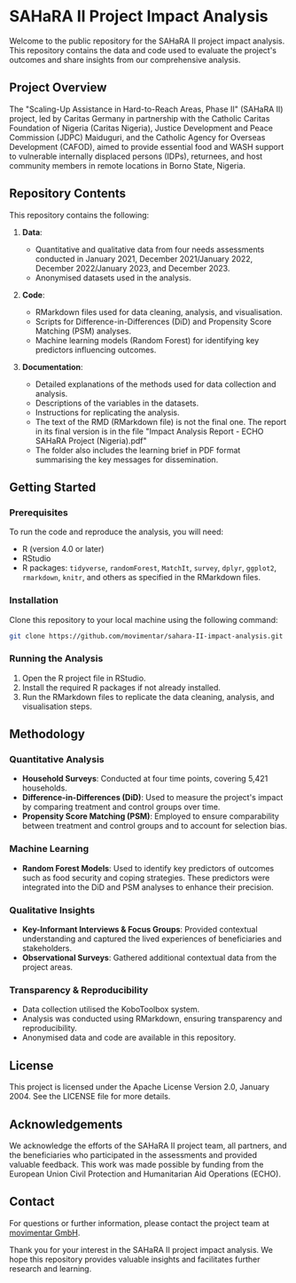 # SAHaRA II Project Impact Analysis

Welcome to the public repository for the SAHaRA II project impact analysis. This repository contains the data and code used to evaluate the project's outcomes and share insights from our comprehensive analysis.

## Project Overview

The "Scaling-Up Assistance in Hard-to-Reach Areas, Phase II" (SAHaRA II) project, led by Caritas Germany in partnership with the Catholic Caritas Foundation of Nigeria (Caritas Nigeria), Justice Development and Peace Commission (JDPC) Maiduguri, and the Catholic Agency for Overseas Development (CAFOD), aimed to provide essential food and WASH support to vulnerable internally displaced persons (IDPs), returnees, and host community members in remote locations in Borno State, Nigeria.

## Repository Contents

This repository contains the following:

1. **Data**: 
   - Quantitative and qualitative data from four needs assessments conducted in January 2021, December 2021/January 2022, December 2022/January 2023, and December 2023.
   - Anonymised datasets used in the analysis.

2. **Code**:
   - RMarkdown files used for data cleaning, analysis, and visualisation.
   - Scripts for Difference-in-Differences (DiD) and Propensity Score Matching (PSM) analyses.
   - Machine learning models (Random Forest) for identifying key predictors influencing outcomes.

3. **Documentation**:
   - Detailed explanations of the methods used for data collection and analysis.
   - Descriptions of the variables in the datasets.
   - Instructions for replicating the analysis.
   - The text of the RMD (RMarkdown file) is not the final one. The report in its final version is in the file "Impact Analysis Report - ECHO SAHaRA Project (Nigeria).pdf"
   - The folder also includes the learning brief in PDF format summarising the key messages for dissemination.

## Getting Started

### Prerequisites

To run the code and reproduce the analysis, you will need:

- R (version 4.0 or later)
- RStudio
- R packages: `tidyverse`, `randomForest`, `MatchIt`, `survey`, `dplyr`, `ggplot2`, `rmarkdown`, `knitr`, and others as specified in the RMarkdown files.

### Installation

Clone this repository to your local machine using the following command:

```bash
git clone https://github.com/movimentar/sahara-II-impact-analysis.git
```

### Running the Analysis

1. Open the R project file in RStudio.
2. Install the required R packages if not already installed.
3. Run the RMarkdown files to replicate the data cleaning, analysis, and visualisation steps.

## Methodology

### Quantitative Analysis

- **Household Surveys**: Conducted at four time points, covering 5,421 households.
- **Difference-in-Differences (DiD)**: Used to measure the project's impact by comparing treatment and control groups over time.
- **Propensity Score Matching (PSM)**: Employed to ensure comparability between treatment and control groups and to account for selection bias.

### Machine Learning

- **Random Forest Models**: Used to identify key predictors of outcomes such as food security and coping strategies. These predictors were integrated into the DiD and PSM analyses to enhance their precision.

### Qualitative Insights

- **Key-Informant Interviews & Focus Groups**: Provided contextual understanding and captured the lived experiences of beneficiaries and stakeholders.
- **Observational Surveys**: Gathered additional contextual data from the project areas.

### Transparency & Reproducibility

- Data collection utilised the KoboToolbox system.
- Analysis was conducted using RMarkdown, ensuring transparency and reproducibility.
- Anonymised data and code are available in this repository.

## License

This project is licensed under the Apache License Version 2.0, January 2004. See the LICENSE file for more details.

## Acknowledgements

We acknowledge the efforts of the SAHaRA II project team, all partners, and the beneficiaries who participated in the assessments and provided valuable feedback. This work was made possible by funding from the European Union Civil Protection and Humanitarian Aid Operations (ECHO).

## Contact

For questions or further information, please contact the project team at [movimentar GmbH](https://www.movimentar.eu).

Thank you for your interest in the SAHaRA II project impact analysis. We hope this repository provides valuable insights and facilitates further research and learning.
